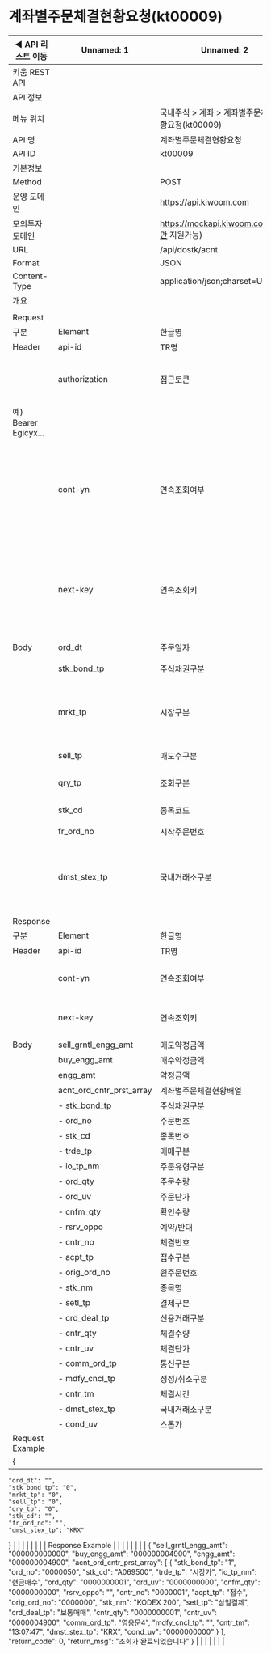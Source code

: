 # 계좌별주문체결현황요청(kt00009)

| ◀ API 리스트 이동 | Unnamed: 1 | Unnamed: 2 | Unnamed: 3 | Unnamed: 4 | Unnamed: 5 | Unnamed: 6 |
| --- | --- | --- | --- | --- | --- | --- |
| 키움 REST API |  |  |  |  |  |  |
| API 정보 |  |  |  |  |  |  |
| 메뉴 위치 |  | 국내주식 > 계좌 > 계좌별주문체결현황요청(kt00009) |  |  |  |  |
| API 명 |  | 계좌별주문체결현황요청 |  |  |  |  |
| API ID |  | kt00009 |  |  |  |  |
| 기본정보 |  |  |  |  |  |  |
| Method |  | POST |  |  |  |  |
| 운영 도메인 |  | https://api.kiwoom.com |  |  |  |  |
| 모의투자 도메인 |  | https://mockapi.kiwoom.com(KRX만 지원가능) |  |  |  |  |
| URL |  | /api/dostk/acnt |  |  |  |  |
| Format |  | JSON |  |  |  |  |
| Content-Type |  | application/json;charset=UTF-8 |  |  |  |  |
| 개요 |  |  |  |  |  |  |
|  |  |  |  |  |  |  |
| Request |  |  |  |  |  |  |
| 구분 | Element | 한글명 | Type | Required | Length | Description |
| Header | api-id | TR명 | String | Y | 10 |  |
|  | authorization | 접근토큰 | String | Y | 1000 | 토큰 지정시 토큰타입("Bearer") 붙혀서 호출 
 예) Bearer Egicyx... |
|  | cont-yn | 연속조회여부 | String | N | 1 | 응답 Header의 연속조회여부값이 Y일 경우 다음데이터 요청시 응답 Header의 cont-yn값 세팅 |
|  | next-key | 연속조회키 | String | N | 50 | 응답 Header의 연속조회여부값이 Y일 경우 다음데이터 요청시 응답 Header의 next-key값 세팅 |
| Body | ord_dt | 주문일자 | String | N | 8 | YYYYMMDD |
|  | stk_bond_tp | 주식채권구분 | String | Y | 1 | 0:전체, 1:주식, 2:채권 |
|  | mrkt_tp | 시장구분 | String | Y | 1 | 0:전체, 1:코스피, 2:코스닥, 3:OTCBB, 4:ECN |
|  | sell_tp | 매도수구분 | String | Y | 1 | 0:전체, 1:매도, 2:매수 |
|  | qry_tp | 조회구분 | String | Y | 1 | 0:전체, 1:체결 |
|  | stk_cd | 종목코드 | String | N | 12 | 전문 조회할 종목코드 |
|  | fr_ord_no | 시작주문번호 | String | N | 7 |  |
|  | dmst_stex_tp | 국내거래소구분 | String | Y | 6 | %:(전체),KRX:한국거래소,NXT:넥스트트레이드,SOR:최선주문집행 |
| Response |  |  |  |  |  |  |
| 구분 | Element | 한글명 | Type | Required | Length | Description |
| Header | api-id | TR명 | String | Y | 10 |  |
|  | cont-yn | 연속조회여부 | String | N | 1 | 다음 데이터가 있을시 Y값 전달 |
|  | next-key | 연속조회키 | String | N | 50 | 다음 데이터가 있을시 다음 키값 전달 |
| Body | sell_grntl_engg_amt | 매도약정금액 | String | N | 12 |  |
|  | buy_engg_amt | 매수약정금액 | String | N | 12 |  |
|  | engg_amt | 약정금액 | String | N | 12 |  |
|  | acnt_ord_cntr_prst_array | 계좌별주문체결현황배열 | LIST | N |  |  |
|  | - stk_bond_tp | 주식채권구분 | String | N | 1 |  |
|  | - ord_no | 주문번호 | String | N | 7 |  |
|  | - stk_cd | 종목번호 | String | N | 12 |  |
|  | - trde_tp | 매매구분 | String | N | 15 |  |
|  | - io_tp_nm | 주문유형구분 | String | N | 20 |  |
|  | - ord_qty | 주문수량 | String | N | 10 |  |
|  | - ord_uv | 주문단가 | String | N | 10 |  |
|  | - cnfm_qty | 확인수량 | String | N | 10 |  |
|  | - rsrv_oppo | 예약/반대 | String | N | 4 |  |
|  | - cntr_no | 체결번호 | String | N | 7 |  |
|  | - acpt_tp | 접수구분 | String | N | 8 |  |
|  | - orig_ord_no | 원주문번호 | String | N | 7 |  |
|  | - stk_nm | 종목명 | String | N | 20 |  |
|  | - setl_tp | 결제구분 | String | N | 8 |  |
|  | - crd_deal_tp | 신용거래구분 | String | N | 20 |  |
|  | - cntr_qty | 체결수량 | String | N | 10 |  |
|  | - cntr_uv | 체결단가 | String | N | 10 |  |
|  | - comm_ord_tp | 통신구분 | String | N | 8 |  |
|  | - mdfy_cncl_tp | 정정/취소구분 | String | N | 12 |  |
|  | - cntr_tm | 체결시간 | String | N | 8 |  |
|  | - dmst_stex_tp | 국내거래소구분 | String | N | 6 |  |
|  | - cond_uv | 스톱가 | String | N | 10 |  |
| Request Example |  |  |  |  |  |  |
| {
    "ord_dt": "",
    "stk_bond_tp": "0",
    "mrkt_tp": "0",
    "sell_tp": "0",
    "qry_tp": "0",
    "stk_cd": "",
    "fr_ord_no": "",
    "dmst_stex_tp": "KRX"
} |  |  |  |  |  |  |
| Response Example |  |  |  |  |  |  |
| {
    "sell_grntl_engg_amt": "000000000000",
    "buy_engg_amt": "000000004900",
    "engg_amt": "000000004900",
    "acnt_ord_cntr_prst_array": [
        {
            "stk_bond_tp": "1",
            "ord_no": "0000050",
            "stk_cd": "A069500",
            "trde_tp": "시장가",
            "io_tp_nm": "현금매수",
            "ord_qty": "0000000001",
            "ord_uv": "0000000000",
            "cnfm_qty": "0000000000",
            "rsrv_oppo": "",
            "cntr_no": "0000001",
            "acpt_tp": "접수",
            "orig_ord_no": "0000000",
            "stk_nm": "KODEX 200",
            "setl_tp": "삼일결제",
            "crd_deal_tp": "보통매매",
            "cntr_qty": "0000000001",
            "cntr_uv": "0000004900",
            "comm_ord_tp": "영웅문4",
            "mdfy_cncl_tp": "",
            "cntr_tm": "13:07:47",
            "dmst_stex_tp": "KRX",
            "cond_uv": "0000000000"
        }
    ],
    "return_code": 0,
    "return_msg": "조회가 완료되었습니다"
} |  |  |  |  |  |  |
